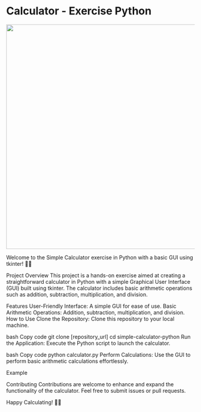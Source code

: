 <h1>Calculator - Exercise Python</h1>
<img src="https://media.giphy.com/media/xT1R9O1VqHxEMqmM7u/giphy.gif" width="600">


Welcome to the Simple Calculator exercise in Python with a basic GUI using tkinter! 🐍🧮

Project Overview
This project is a hands-on exercise aimed at creating a straightforward calculator in Python with a simple Graphical User Interface (GUI) built using tkinter. The calculator includes basic arithmetic operations such as addition, subtraction, multiplication, and division.

Features
User-Friendly Interface: A simple GUI for ease of use.
Basic Arithmetic Operations: Addition, subtraction, multiplication, and division.
How to Use
Clone the Repository: Clone this repository to your local machine.

bash
Copy code
git clone [repository_url]
cd simple-calculator-python
Run the Application: Execute the Python script to launch the calculator.

bash
Copy code
python calculator.py
Perform Calculations: Use the GUI to perform basic arithmetic calculations effortlessly.

Example

Contributing
Contributions are welcome to enhance and expand the functionality of the calculator. Feel free to submit issues or pull requests.

Happy Calculating! 🎉🔢

